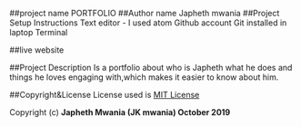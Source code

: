 ##project name
PORTFOLIO
##Author name
Japheth mwania
##Project Setup Instructions
Text editor - I used atom
Github account
Git installed in laptop
Terminal

##live website

##Project Description
Is a portfolio about who is Japheth what he does and things he loves engaging with,which makes it easier to know about him.

##Copyright&License
License used is <a href="https://choosealicense.com/licenses/mit/">MIT License</a> <br>

Copyright (c) **Japheth Mwania (JK mwania) October 2019**
